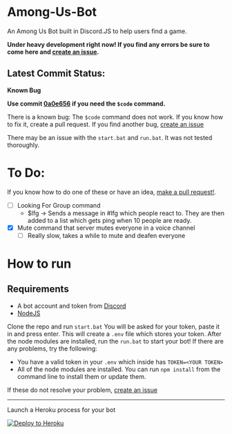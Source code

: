 # Among-Us-Bot
An Among Us Bot built in Discord.JS to help users find a game.

**Under heavy development right now! If you find any errors be sure to come here and [create an issue](https://github.com/MrAuro/Among-Us-Bot/issues/new/choose).**

## Latest Commit Status:
__Known Bug__ </br>

__Use commit [0a0e656](https://github.com/MrAuro/Among-Us-Bot/commit/020e6c9e7e20f7881a394bce24868a5bf411af25) if you need the `$code` command.__

There is a known bug: The `$code` command does not work. If you know how to fix it, create a pull request. If you find another bug, [create an issue](https://github.com/MrAuro/Among-Us-Bot/issues/new/choose)

There may be an issue with the `start.bat` and `run.bat`. It was not tested thoroughly.

# To Do:
If you know how to do one of these or have an idea, [make a pull request!](https://github.com/MrAuro/Among-Us-Bot/pulls).

- [ ] Looking For Group command
    -  $lfg -> Sends a message in #lfg which people react to. They are then added to a list which gets ping when 10 people are ready. 
- [x] Mute command that server mutes everyone in a voice channel
    - [ ] Really slow, takes a while to mute and deafen everyone

# How to run

## Requirements
- A bot account and token from [Discord](https://discord.com/developers)
- [NodeJS](https://nodejs.org/en/)

Clone the repo and run `start.bat` You will be asked for your token, paste it in and press enter. This will create a `.env` file which stores your token. After the node modules are installed, run the `run.bat` to start your bot! If there are any problems, try the following:

- You have a valid token in your `.env` which inside has `TOKEN=<YOUR TOKEN>`
- All of the node modules are installed. You can run `npm install` from the command line to install them or update them.

If these do not resolve your problem, [create an issue](https://github.com/MrAuro/Among-Us-Bot/issues/new/choose)

---

Launch a Heroku process for your bot
<p><a href="https://heroku.com/deploy" rel="nofollow"><img src="https://camo.githubusercontent.com/c0824806f5221ebb7d25e559568582dd39dd1170/68747470733a2f2f7777772e6865726f6b7563646e2e636f6d2f6465706c6f792f627574746f6e2e706e67" alt="Deploy to Heroku" data-canonical-src="https://www.herokucdn.com/deploy/button.png" style="max-width:100%;"></a></p>
